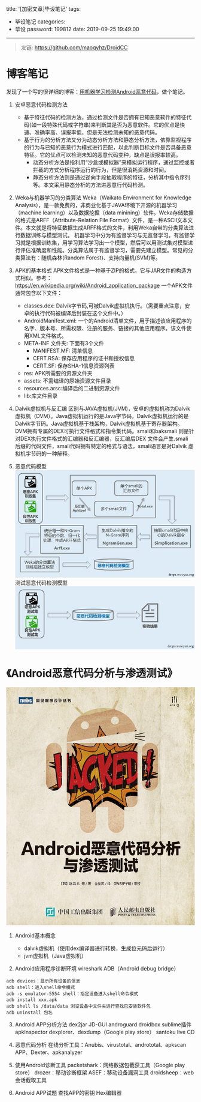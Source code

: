 title: '[加密文章]毕设笔记'
tags:
  - 毕设笔记
categories:
  - 毕设
password: 199812
date: 2019-09-25 19:49:00
---
>友链:
https://github.com/maoqyhz/DroidCC

<!--more-->

# 博客笔记
发现了一个写的很详细的博客：[用机器学习检测Android恶意代码](http://www.vuln.cn/7012)，做个笔记。

1. 安卓恶意代码检测方法
	- 基于特征代码的检测方法，通过检测文件是否拥有已知恶意软件的特征代码(如一段特殊代码或字符串)来判断其是否为恶意软件。它的优点是快速、准确率高、误报率低，但是无法检测未知的恶意代码。
	- 基于行为的分析方法又分为动态分析方法和静态分析方法，依靠监视程序的行为与已知的恶意行为模式进行匹配，以此判断目标文件是否具备恶意特征。它的优点可以检测未知的恶意代码变种，缺点是误报率较高。
		- 动态分析方法是指利用“沙盒或模拟器”来模拟运行程序，通过监控或者拦截的方式分析程序运行的行为，但是很消耗资源和时间。
		- 静态分析方法则是通过逆向手段抽取程序的特征，分析其中指令序列等。本文采用静态分析的方法进恶意行代码检测。
        
2. Weka与机器学习的分类算法
Weka（Waikato Environment for Knowledge Analysis），是一款免费的，非商业化基于JAVA环境下开源的机器学习（machine learning）以及数据挖掘（data minining）软件。Weka存储数据的格式是ARFF（Attribute-Relation File Format）文件，是一种ASCII文本文件。本文就是将特征数据生成ARFF格式的文件，利用Weka自带的分类算法进行数据训练与模型测试。
机器学习中分为有监督学习与无监督学习。有监督学习就是根据训练集，用学习算法学习出一个模型，然后可以用测试集对模型进行评估准确度和性能。分类算法属于有监督学习，需要先建立模型。常见的分类算法有：随机森林(Random Forest)、支持向量机(SVM)等。

3. APK的基本格式
APK文件格式是一种基于ZIP的格式，它与JAR文件的构造方式相似。参考：https://en.wikipedia.org/wiki/Android_application_package
一个APK文件通常包含以下文件：
	- classes.dex: Dalvik字节码,可被Dalvik虚拟机执行。（需要重点注意，安卓的执行代码被编译后封装在这个文件中。）
	- AndroidManifest.xml: 一个的Android清单文件，用于描述该应用程序的名字、版本号、所需权限、注册的服务、链接的其他应用程序。该文件使用XML文件格式。
	- META-INF 文件夹: 下面有3个文件
		- MANIFEST.MF: 清单信息
		- CERT.RSA: 保存应用程序的证书和授权信息
		- CERT.SF: 保存SHA-1信息资源列表
	- res: APK所需要的资源文件夹
	- assets: 不需编译的原始资源文件目录
	- resources.arsc:编译后的二进制资源文件
	- lib:库文件目录

4. Dalvik虚拟机与反汇编
区别与JAVA虚拟机(JVM)，安卓的虚拟机称为Dalvik虚拟机（DVM）。Java虚拟机运行的是Java字节码，Dalvik虚拟机运行的是Dalvik字节码。Java虚拟机基于栈架构，Dalvik虚拟机基于寄存器架构。
DVM拥有专属的DEX可执行文件格式和指令集代码。smali和baksmali 则是针对DEX执行文件格式的汇编器和反汇编器，反汇编后DEX 文件会产生.smali 后缀的代码文件，smali代码拥有特定的格式与语法，smali语言是对Dalvik 虚拟机字节码的一种解释。

5. 恶意代码模型
![upload successful](/images/pasted-24.png)
测试恶意代码检测模型
![upload successful](/images/pasted-25.png)

# 《Android恶意代码分析与渗透测试》

![upload successful](/images/pasted-33.png)

1. Android基本概念
	- dalvik虚拟机（使用dex编译器进行转换，生成位元码后运行）
	- jvm虚拟机（Java虚拟机）
    
2. Android应用程序诊断环境
wireshark
ADB（Android debug bridge）
```
adb devices：显示所有设备的信息
adb shell：进入shell命令模式
adb -s emulator-5554 shell：指定设备进入shell命令模式
adb install xxx.apk
adb shell ls /data/data 浏览设备中文件夹进行查找已安装软件包
adb uninstall 包名
```

3. Android APP分析方法
dex2jar
JD-GUI
androguard
droidbox
sublime插件
apkInspector
dexplorer、dexdump（Google play store）
santoku live CD

4. 恶意代码分析
在线分析工具：Anubis、virustotal、andrototal、apkscan APP、Dexter、apkanalyzer

6. 使用Android诊断工具
packetshark：网络数据包截获工具（Google play store）
drozer：移动诊断框架
ASEF：移动设备漏洞工具
droidsheep：web会话截取工具

7. Android APP试题
查找APP的密钥
Hex编辑器